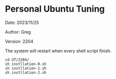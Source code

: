 
# Personal Ubuntu Tuning

Date: 2023/11/25

Author: Greg

Version: 2204

The system will restart when every shell script finish.

```
cd UT/2204/
sh instllation-0.sh
sh instllation-1.sh
sh instllation-2.sh
```
